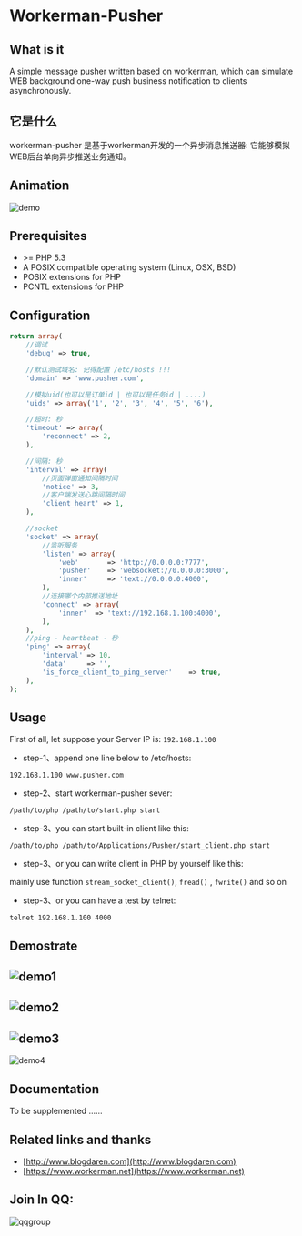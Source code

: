# Workerman-Pusher

## What is it
A simple message pusher written based on workerman, which can simulate WEB background one-way push business notification to clients asynchronously.

## 它是什么
workerman-pusher 是基于workerman开发的一个异步消息推送器: 它能够模拟WEB后台单向异步推送业务通知。

## Animation
![demo](https://github.com/blogdaren/workerman-pusher/blob/master/media/demo.gif)

## Prerequisites
* \>= PHP 5.3
* A POSIX compatible operating system (Linux, OSX, BSD)  
* POSIX extensions for PHP  
* PCNTL extensions for PHP  

## Configuration

```php
return array(
    //调试
    'debug' => true,

    //默认测试域名: 记得配置 /etc/hosts !!!
    'domain' => 'www.pusher.com',

    //模拟uid(也可以是订单id | 也可以是任务id | ....)
    'uids' => array('1', '2', '3', '4', '5', '6'),

    //超时: 秒
    'timeout' => array(
        'reconnect' => 2,
    ),

    //间隔: 秒
    'interval' => array(
        //页面弹窗通知间隔时间
        'notice' => 3,
        //客户端发送心跳间隔时间
        'client_heart' => 1,
    ),

    //socket
    'socket' => array(
        //监听服务
        'listen' => array(
            'web'       => 'http://0.0.0.0:7777',
            'pusher'    => 'websocket://0.0.0.0:3000',
            'inner'     => 'text://0.0.0.0:4000',
        ),
        //连接哪个内部推送地址
        'connect' => array(
            'inner'  => 'text://192.168.1.100:4000',
        ),
    ),
    //ping - heartbeat - 秒
    'ping' => array(
        'interval' => 10,
        'data'     => '',
        'is_force_client_to_ping_server'    => true,
    ),
);
```

## Usage

First of all, let suppose your Server IP is: ```192.168.1.100```

* step-1、append one line below to /etc/hosts:

```192.168.1.100 www.pusher.com```

* step-2、start workerman-pusher sever:

```/path/to/php /path/to/start.php start```

* step-3、you can start built-in client like this:

```/path/to/php /path/to/Applications/Pusher/start_client.php start```

* step-3、or you can write client in PHP by yourself like this:

mainly use function `stream_socket_client()`, `fread()` , `fwrite()` and so on

* step-3、or you can have a test by telnet:

```telnet 192.168.1.100 4000```


## Demostrate
![demo1](https://github.com/blogdaren/workerman-pusher/blob/master/media/demo-1.png)
----
![demo2](https://github.com/blogdaren/workerman-pusher/blob/master/media/demo-2.png)
----
![demo3](https://github.com/blogdaren/workerman-pusher/blob/master/media/demo-3.png)
----
![demo4](https://github.com/blogdaren/workerman-pusher/blob/master/media/demo-4.png)

## Documentation
To be supplemented ...... 

## Related links and thanks

* [http://www.blogdaren.com](http://www.blogdaren.com)
* [https://www.workerman.net](https://www.workerman.net)

## Join In QQ:
![qqgroup](https://github.com/blogdaren/workerman-pusher/blob/master/media/qqgroup.png)

